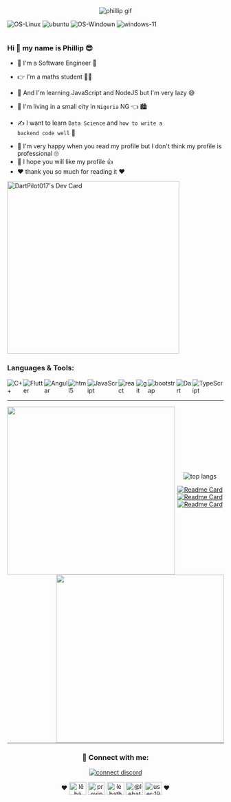 
  

<!DOCTYPE  html>

  

<html  lang="en">

  

  

<head>

  

<meta  charset="UTF-8">

  

<meta  name="viewport"  content="width=device-width, initial-scale=1.0">

  

<!-- <title>README</title> -->

  

</head>

  

  

<body>

  

<div  align="center">

<img  src="https://media.giphy.com/media/v1.Y2lkPTc5MGI3NjExejBlMGZrbzllbGtqZmgyaDR2OHFxaG1ldGkyM3FybmpsN3AwdWdiZCZlcD12MV9pbnRlcm5hbF9naWZfYnlfaWQmY3Q9Zw/9JUzVZ1sV8hvO7syrQ/giphy.gif"  alt="phillip gif">

  

</div>

  

<p>

<img  src="https://img.shields.io/badge/Linux-FCC624?style=for-the-badge&logo=linux&logoColor=black"  alt="OS-Linux">

  

<img  src="https://img.shields.io/badge/Ubuntu-E95420?style=for-the-badge&logo=ubuntu&logoColor=white"  alt="ubuntu">

  

<img  src="https://img.shields.io/badge/Windows-0078D6?style=for-the-badge&logo=windows&logoColor=white"  alt="OS-Windown">

  

<img  src="https://img.shields.io/badge/Windows_11-0078d4?style=for-the-badge&logo=windows-11&logoColor=white"  alt="windows-11">

</p>

  

<p style="display: flex; flex-direction: row; gap: 1rem">

<h3>Hi 👋 my name is Phillip 😎</h3>
</a>

<ul>

<li>

🤗 I'm a Software Engineer 🥳

</li>

<li>

👉 I'm a maths student 👨‍🎓

</li>

<li>

📝 And I'm learning JavaScript and NodeJS but I'm very lazy 😅

</li>

<li>

🏡 I'm living in a small city in <code>Nigeria</code> NG 👈 🏙️

</li>

<li>

✍️ I want to learn <code>Data Science</code> and <code>how to write a backend code well</code> 👀
</li>
<li>
💯 I'm very happy when you read my profile but I don't think my profile is professional 🙄
</li>
<li>
💬 I hope you will like my profile 👍
</li>
<li>
❤️ thank you so much for reading it ❤️
</li>
</ul>
<p align="left">
<a  href="https://app.daily.dev/dartpilot017"><img  src="https://api.daily.dev/devcards/1a2854d54a434f67b4ccb6adb3de6c92.png?r=od8"  width="400"  alt="DartPilot017's Dev Card"/></a>
</p>
</p>

  
  

<div>

  
  
  

<h3>Languages & Tools:</h3>

  

<div  style="text-align: left; display: flex; flex-direction: row">

<img  src="https://img.shields.io/badge/C%2B%2B-00599C?style=for-the-badge&logo=c%2B%2B&logoColor=white"  alt="C++">

<img  src="https://img.shields.io/badge/flutter-0A0A0A?style=for-the-badge&logo=flutter&logoColor=blue"  alt="Flutter">

<img  src="https://img.shields.io/badge/angular-2D9596?style=for-the-badge&logo=angular&logoColor=white"  alt="Angular">

<img  src="https://img.shields.io/badge/HTML5-E34F26?style=for-the-badge&logo=html5&logoColor=white"  alt="html5">

<img  src="https://img.shields.io/badge/JavaScript-323330?style=for-the-badge&logo=javascript&logoColor=F7DF1E"  alt="JavaScript">

<img  src="https://img.shields.io/badge/React-4A6F5A?style=for-the-badge&logo=react&logoColor=#70161E"  alt="react">

<img  src="https://img.shields.io/badge/GIT-E44C30?style=for-the-badge&logo=git&logoColor=white"  alt="git">

<img  src="https://img.shields.io/badge/Bootstrap-563D7C?style=for-the-badge&logo=bootstrap&logoColor=white"  alt="bootstrap">

<img  src="https://img.shields.io/badge/Dart-0A0A0A?style=for-the-badge&logo=dart&logoColor=blue"  alt="Dart">

<img  src="https://img.shields.io/badge/TypeScript-323330?style=for-the-badge&logo=typescript&logoColor=F7DF1E"  alt="TypeScript">
</div>

<hr  width="100%">
<div>
<p  align=center>
<div  align=center>
<a  href="https://github.com/lebathang/lebathang"  title="Go to Source"><img  align="left"  width=390  src="https://pr0vjp-github-readme.vercel.app/api?username=pilot017&show_icons=true&theme=midnight-purple&hide_border=true"  /></a>
<a  href="https://github.com/lebathang/lebathang"  title="Go to Source"><img  align="right"  width=390
src="https://github-readme-streak-stats.herokuapp.com?user=pilot017&theme=midnight-purple&hide_border=true&date_format=j/n/Y"  /></a>
</div>
<br><br><br><br><br><br><br><br><br>
<div  align="center">
<img  src="https://pr0vjp-github-readme.vercel.app/api/top-langs/?username=pilot017&theme=midnight-purple&&hide_border=truelangs_count=8"
alt="top langs"  />
</div>

  

<div>
<p  align="center">
<a  href="https://github.com/lebathang/QuanLiThuVien"><img  src="https://github-readme-stats.vercel.app/api/pin/?username=lebathang&show_icons=true&theme=midnight-purple&hide_border=true&amp;repo=QuanLiThuVien"  alt="Readme Card"></a>
<a  href="https://github.com/lebathang/Webside-An-Vat"><img  src="https://github-readme-stats.vercel.app/api/pin/?username=lebathang&show_icons=true&theme=midnight-purple&hide_border=true&amp;repo=Webside-An-Vat"  alt="Readme Card"></a>
<a  href="https://github.com/lebathang/lebathang"><img  src="https://github-readme-stats.vercel.app/api/pin/?username=lebathang&show_icons=true&theme=midnight-purple&hide_border=true&amp;repo=lebathang"  alt="Readme Card"></a>
</p>
</div>

<hr  width="100%">
<div>
<h3  align="center"> 🥰 Connect with me:</h3>
<p  align="center">
<a  href="https://discord.com/channels/@me/835488546897920021">
<img  src="https://lanyard-profile-readme.vercel.app/api/835488546897920021?animated=true&theme=dark&borderRadius=30px&hideBadges=true&hideDiscrim=true&bg=000000"
alt="connect discord">
</a>
</p>
<p  align="center">
❤️
<a  href="https://www.facebook.com/profile.php?id=100016824016369"  target="blank"><img  align="center"  src="https://raw.githubusercontent.com/rahuldkjain/github-profile-readme-generator/master/src/images/icons/Social/facebook.svg"
alt="lê bá thắng"  height="30"  width="40"/></a>
<a  href="https://twitter.com/Thang_pr0vjp123"  target="blank"><img  align="center"
src="https://raw.githubusercontent.com/rahuldkjain/github-profile-readme-generator/master/src/images/icons/Social/twitter.svg"
alt="provjp"  height="30"  width="40"  /></a>
<a  href="https://www.instagram.com/lebathang10a6/"  target="blank"><img  align="center"  src="https://raw.githubusercontent.com/rahuldkjain/github-profile-readme-generator/master/src/images/icons/Social/instagram.svg"
alt="lebathang"  height="30"  width="40"  /></a>
<a  href="https://medium.com/@lebathang"  target="blank"><img  align="center"
src="https://raw.githubusercontent.com/rahuldkjain/github-profile-readme-generator/master/src/images/icons/Social/medium.svg"
alt="@lebathang7b"  height="30"  width="40"  /></a>
<a  href="https://stackoverflow.com/users/19120952"  target="blank"><img  align="center"
src="https://raw.githubusercontent.com/rahuldkjain/github-profile-readme-generator/master/src/images/icons/Social/stack-overflow.svg"
alt="user:19120952"  height="30"  width="40"  /></a>
❤️
</p>
</div>

  

</body>

  

  

</html>